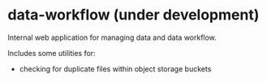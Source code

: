 # data-workflow (under development)

Internal web application for managing data and data workflow. 

Includes some utilities for: 
- checking for duplicate files within object storage buckets

